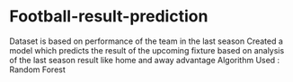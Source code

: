# Football-result-prediction

Dataset is based on performance of the team in the last season
Created a model which predicts the result of the upcoming fixture based on analysis of the last season result like home and away advantage
Algorithm Used : Random Forest
